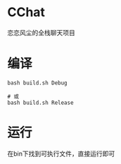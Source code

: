# CChat
 恋恋风尘的全栈聊天项目

# 编译

```shell
bash build.sh Debug

# 或
bash build.sh Release
```

# 运行

在bin下找到可执行文件，直接运行即可